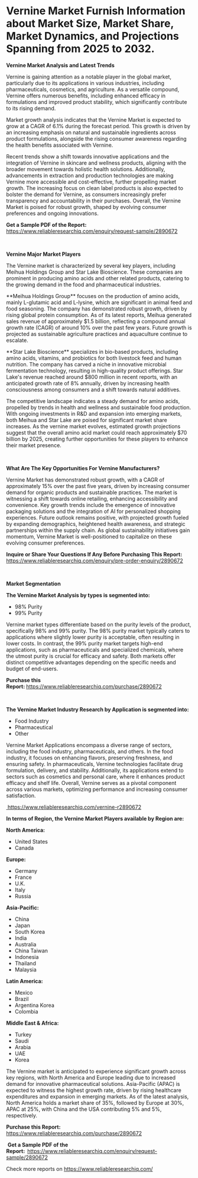 <p><h1>Vernine Market Furnish Information about Market Size, Market Share, Market Dynamics, and Projections Spanning from 2025 to 2032.</h1></p><p><strong>Vernine Market Analysis and Latest Trends</strong></p>
<p><p>Vernine is gaining attention as a notable player in the global market, particularly due to its applications in various industries, including pharmaceuticals, cosmetics, and agriculture. As a versatile compound, Vernine offers numerous benefits, including enhanced efficacy in formulations and improved product stability, which significantly contribute to its rising demand. </p><p>Market growth analysis indicates that the Vernine Market is expected to grow at a CAGR of 6.1% during the forecast period. This growth is driven by an increasing emphasis on natural and sustainable ingredients across product formulations, alongside the rising consumer awareness regarding the health benefits associated with Vernine. </p><p>Recent trends show a shift towards innovative applications and the integration of Vernine in skincare and wellness products, aligning with the broader movement towards holistic health solutions. Additionally, advancements in extraction and production technologies are making Vernine more accessible and cost-effective, further propelling market growth. The increasing focus on clean label products is also expected to bolster the demand for Vernine, as consumers increasingly prefer transparency and accountability in their purchases. Overall, the Vernine Market is poised for robust growth, shaped by evolving consumer preferences and ongoing innovations.</p></p>
<p><strong>Get a Sample PDF of the Report:&nbsp;</strong> <a href="https://www.reliableresearchiq.com/enquiry/request-sample/2890672?utm_campaign=1674&utm_medium=2&utm_source=Github&utm_content=ia&utm_term=14032025&utm_id=vernine">https://www.reliableresearchiq.com/enquiry/request-sample/2890672</a></p>
<p>&nbsp;</p>
<p><strong>Vernine Major Market Players</strong></p>
<p><p>The Vernine market is characterized by several key players, including Meihua Holdings Group and Star Lake Bioscience. These companies are prominent in producing amino acids and other related products, catering to the growing demand in the food and pharmaceutical industries.</p><p>**Meihua Holdings Group** focuses on the production of amino acids, mainly L-glutamic acid and L-lysine, which are significant in animal feed and food seasoning. The company has demonstrated robust growth, driven by rising global protein consumption. As of its latest reports, Meihua generated sales revenue of approximately $1.5 billion, reflecting a compound annual growth rate (CAGR) of around 10% over the past few years. Future growth is projected as sustainable agriculture practices and aquaculture continue to escalate.</p><p>**Star Lake Bioscience** specializes in bio-based products, including amino acids, vitamins, and probiotics for both livestock feed and human nutrition. The company has carved a niche in innovative microbial fermentation technology, resulting in high-quality product offerings. Star Lake's revenue reached around $800 million in recent reports, with an anticipated growth rate of 8% annually, driven by increasing health consciousness among consumers and a shift towards natural additives.</p><p>The competitive landscape indicates a steady demand for amino acids, propelled by trends in health and wellness and sustainable food production. With ongoing investments in R&D and expansion into emerging markets, both Meihua and Star Lake are poised for significant market share increases. As the vernine market evolves, estimated growth projections suggest that the overall amino acid market could reach approximately $70 billion by 2025, creating further opportunities for these players to enhance their market presence.</p></p>
<p>&nbsp;</p>
<p><strong>What Are The Key Opportunities For Vernine Manufacturers?</strong></p>
<p><p>Vernine Market has demonstrated robust growth, with a CAGR of approximately 15% over the past five years, driven by increasing consumer demand for organic products and sustainable practices. The market is witnessing a shift towards online retailing, enhancing accessibility and convenience. Key growth trends include the emergence of innovative packaging solutions and the integration of AI for personalized shopping experiences. Future outlook remains positive, with projected growth fueled by expanding demographics, heightened health awareness, and strategic partnerships within the supply chain. As global sustainability initiatives gain momentum, Vernine Market is well-positioned to capitalize on these evolving consumer preferences.</p></p>
<p><strong>Inquire or Share Your Questions If Any Before Purchasing This Report:</strong> <a href="https://www.reliableresearchiq.com/enquiry/pre-order-enquiry/2890672?utm_campaign=1674&utm_medium=2&utm_source=Github&utm_content=ia&utm_term=14032025&utm_id=vernine">https://www.reliableresearchiq.com/enquiry/pre-order-enquiry/2890672</a></p>
<p>&nbsp;</p>
<p><strong>Market Segmentation</strong></p>
<p><strong>The Vernine Market Analysis by types is segmented into:</strong></p>
<p><ul><li>98% Purity</li><li>99% Purity</li></ul></p>
<p><p>Vernine market types differentiate based on the purity levels of the product, specifically 98% and 99% purity. The 98% purity market typically caters to applications where slightly lower purity is acceptable, often resulting in lower costs. In contrast, the 99% purity market targets high-end applications, such as pharmaceuticals and specialized chemicals, where the utmost purity is crucial for efficacy and safety. Both markets offer distinct competitive advantages depending on the specific needs and budget of end-users.</p></p>
<p><strong>Purchase this Report:&nbsp;</strong><a href="https://www.reliableresearchiq.com/purchase/2890672?utm_campaign=1674&utm_medium=2&utm_source=Github&utm_content=ia&utm_term=14032025&utm_id=vernine">https://www.reliableresearchiq.com/purchase/2890672</a></p>
<p>&nbsp;</p>
<p><strong>The Vernine Market Industry Research by Application is segmented into:</strong></p>
<p><ul><li>Food Industry</li><li>Pharmaceutical</li><li>Other</li></ul></p>
<p><p>Vernine Market Applications encompass a diverse range of sectors, including the food industry, pharmaceuticals, and others. In the food industry, it focuses on enhancing flavors, preserving freshness, and ensuring safety. In pharmaceuticals, Vernine technologies facilitate drug formulation, delivery, and stability. Additionally, its applications extend to sectors such as cosmetics and personal care, where it enhances product efficacy and shelf life. Overall, Vernine serves as a pivotal component across various markets, optimizing performance and increasing consumer satisfaction.</p></p>
<p><a href="https://www.reliableresearchiq.com/vernine-r2890672?utm_campaign=1674&utm_medium=2&utm_source=Github&utm_content=ia&utm_term=14032025&utm_id=vernine">&nbsp;https://www.reliableresearchiq.com/vernine-r2890672</a></p>
<p><strong>In terms of Region, the Vernine Market Players available by Region are:</strong></p>
<p>
    <p> <strong> North America: </strong>
        <ul>
            <li>United States</li>
            <li>Canada</li>
        </ul>
        </p> 
    <p> <strong> Europe: </strong>
        <ul>
            <li>Germany</li>
            <li>France</li>
            <li>U.K.</li>
            <li>Italy</li>
            <li>Russia</li>
        </ul>
        </p> 
    <p> <strong> Asia-Pacific: </strong>
        <ul>
            <li>China</li>
            <li>Japan</li>
            <li>South Korea</li>
            <li>India</li>
            <li>Australia</li>
            <li>China Taiwan</li>
            <li>Indonesia</li>
            <li>Thailand</li>
            <li>Malaysia</li>
        </ul>
        </p> 
    <p> <strong> Latin America: </strong>
        <ul>
            <li>Mexico</li>
            <li>Brazil</li>
            <li>Argentina Korea</li>
            <li>Colombia</li>
        </ul>
        </p> 
    <p> <strong> Middle East & Africa: </strong>
        <ul>
            <li>Turkey</li>
            <li>Saudi</li>
            <li>Arabia</li>
            <li>UAE</li>
            <li>Korea</li>
        </ul>
    </p>
    </p>
<p><p>The Vernine market is anticipated to experience significant growth across key regions, with North America and Europe leading due to increased demand for innovative pharmaceutical solutions. Asia-Pacific (APAC) is expected to witness the highest growth rate, driven by rising healthcare expenditures and expansion in emerging markets. As of the latest analysis, North America holds a market share of 35%, followed by Europe at 30%, APAC at 25%, with China and the USA contributing 5% and 5%, respectively.</p></p>
<p><strong>Purchase this Report: </strong><a href="https://www.reliableresearchiq.com/purchase/2890672?utm_campaign=1674&utm_medium=2&utm_source=Github&utm_content=ia&utm_term=14032025&utm_id=vernine">https://www.reliableresearchiq.com/purchase/2890672</a></p>
<p>&nbsp;<strong>Get a Sample PDF of the Report:&nbsp;&nbsp;</strong><a href="https://www.reliableresearchiq.com/enquiry/request-sample/2890672?utm_campaign=1674&utm_medium=2&utm_source=Github&utm_content=ia&utm_term=14032025&utm_id=vernine">https://www.reliableresearchiq.com/enquiry/request-sample/2890672</a></p>
<p><strong></strong></p>
<p>Check more reports on <a href="https://www.reliableresearchiq.com/?utm_campaign=1674&utm_medium=2&utm_source=Github&utm_content=ia&utm_term=14032025&utm_id=vernine">https://www.reliableresearchiq.com/</a></p>